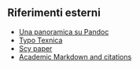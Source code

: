 ## Riferimenti esterni
- [Una panoramica su Pandoc](https://www.guitex.org/home/images/ArsTeXnica/AT015/pandoc.pdf)
- [Typo Texnica](http://www.typotexnica.it/dominici.html)
- [Scy paper](https://gist.github.com/maxogden/97190db73ac19fc6c1d9beee1a6e4fc8)
- [Academic Markdown and citations](https://www.chriskrycho.com/2015/academic-markdown-and-citations.html)
